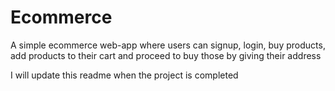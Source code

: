 # Ecommerce
A simple ecommerce web-app where users can signup, login, buy products, add products to their cart and proceed to buy those by giving their address

I will update this readme when the project is completed
